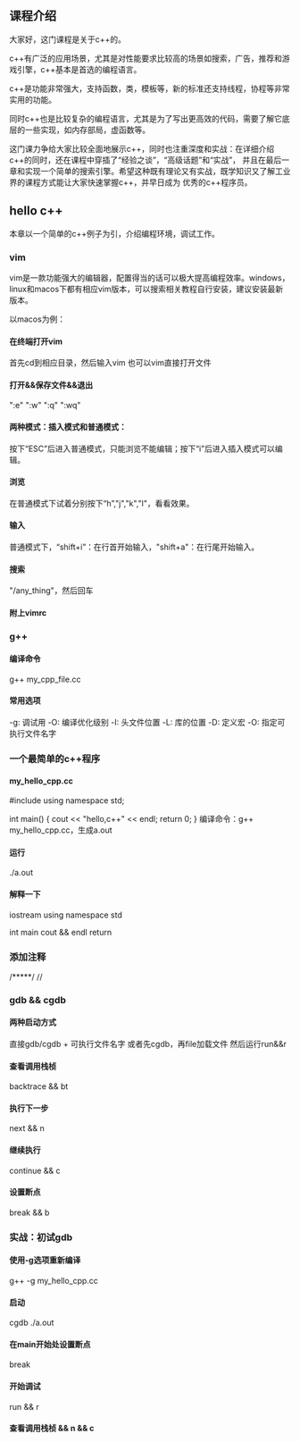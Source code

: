 ## 课程介绍

大家好，这门课程是关于c++的。

c++有广泛的应用场景，尤其是对性能要求比较高的场景如搜索，广告，推荐和游戏引擎，c++基本是首选的编程语言。

c++是功能非常强大，支持函数，类，模板等，新的标准还支持线程，协程等非常实用的功能。

同时c++也是比较复杂的编程语言，尤其是为了写出更高效的代码，需要了解它底层的一些实现，如内存部局，虚函数等。

这门课力争给大家比较全面地展示c++，同时也注重深度和实战：在详细介绍c++的同时，还在课程中穿插了“经验之谈”，“高级话题”和“实战”，
并且在最后一章和实现一个简单的搜索引擎。希望这种既有理论又有实战，既学知识又了解工业界的课程方式能让大家快速掌握c++，并早日成为
优秀的c++程序员。


## hello c++

本章以一个简单的c++例子为引，介绍编程环境，调试工作。

### vim
vim是一款功能强大的编辑器，配置得当的话可以极大提高编程效率。windows，linux和macos下都有相应vim版本，可以搜索相关教程自行安装，建议安装最新版本。

以macos为例：
#### 在终端打开vim
首先cd到相应目录，然后输入vim
也可以vim直接打开文件
#### 打开&&保存文件&&退出
":e"
":w"
":q"
":wq"
#### 两种模式：插入模式和普通模式：
按下“ESC”后进入普通模式，只能浏览不能编辑；按下“i”后进入插入模式可以编辑。
#### 浏览
在普通模式下试着分别按下“h”,"j","k","l"，看看效果。
#### 输入
普通模式下，“shift+i”：在行首开始输入，"shift+a"：在行尾开始输入。
#### 搜索
"/any_thing"，然后回车
#### 附上vimrc

### g++
#### 编译命令
g++ my_cpp_file.cc
#### 常用选项
-g: 调试用
-O: 编译优化级别
-I: 头文件位置
-L: 库的位置
-D: 定义宏
-O: 指定可执行文件名字


### 一个最简单的c++程序
#### my_hello_cpp.cc
#include <iostream>
using namespace std;

int main() {
    cout << "hello,c++" << endl;
    return 0;
}
编译命令：g++ my_hello_cpp.cc，生成a.out

#### 运行
./a.out

#### 解释一下
iostream
using
namespace
std

int
main
cout && endl
return

### 添加注释
/*****/
//

### gdb && cgdb
#### 两种启动方式
直接gdb/cgdb + 可执行文件名字
或者先cgdb，再file加载文件
然后运行run&&r

#### 查看调用栈桢
backtrace && bt

#### 执行下一步
next && n

#### 继续执行
continue && c

#### 设置断点
break && b

### 实战：初试gdb
#### 使用-g选项重新编译
g++ -g my_hello_cpp.cc
#### 启动
cgdb ./a.out
#### 在main开始处设置断点
break
#### 开始调试
run && r
#### 查看调用栈桢 && n && c
